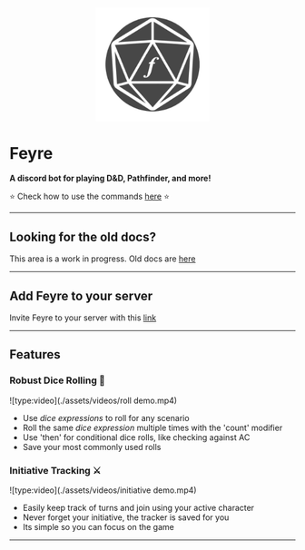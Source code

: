 <h2 align="center">
<img src="assets/images/feyre-icon.png" alt="feyre-icon" align="center" width="200px" />
</br>
</h2>

# Feyre

**A discord bot for playing D&D, Pathfinder, and more!**

⭐ Check how to use the commands [here](commands.md) ⭐

---
## Looking for the old docs?
This area is a work in progress. Old docs are [here](https://feyre.readthedocs.io/en/latest/)

---

## Add Feyre to your server

Invite Feyre to your server with this [link](http://invite.feyre.io)

---

## Features
### **Robust Dice Rolling 🎲**

![type:video](./assets/videos/roll demo.mp4)

* Use *dice expressions* to roll for any scenario
* Roll the same *dice expression* multiple times with the 'count' modifier
* Use 'then' for conditional dice rolls, like checking against AC
* Save your most commonly used rolls

### **Initiative Tracking ⚔️**

![type:video](./assets/videos/initiative demo.mp4)

* Easily keep track of turns and join using your active character
* Never forget your initiative, the tracker is saved for you
* Its simple so you can focus on the game

---